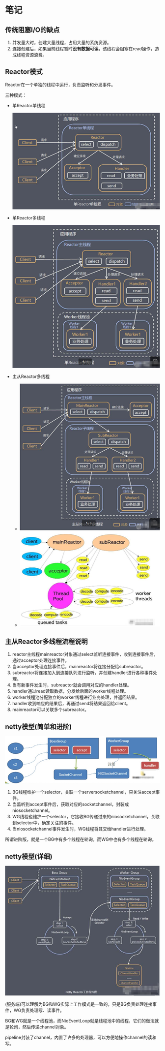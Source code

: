 # 笔记

## 传统阻塞I/O的缺点

1. 并发量大时，创建大量线程，占用大量的系统资源。
2. 连接创建后，如果当前线程暂时**没有数据可读**，该线程会阻塞在read操作，造成线程资源浪费。

## Reactor模式

Reactor在一个单独的线程中运行，负责监听和分发事件。

三种模式：

- 单Reactor单线程

    <img src="./image/单reactor单线程.png">

- 单Reactor多线程

    <img src="./image/单reactor多线程.png">

- 主从Reactor多线程

    - <img src="./image/主从reactor多线程.png">
    - <img src="./image/多reactors.png">

## 主从Reactor多线程流程说明

1. reactor主线程mainreactor对象通过select监听连接事件，收到连接事件后，通过acceptor处理连接事件。
2. 当acceptor处理连接事件后，mainreactor将连接分配给subreactor。
3. subreactor将连接加入到连接队列进行监听，并创建handler进行各种事件处理。
4. 当有新事件发生时，subreactor就会调用对应的handler处理。
5. handler通过read读取数据，分发给后面的worker线程处理。
6. worker线程池分配独立的worker线程进行业务处理，并返回结果。
7. handler收到响应的结果后，再通过send将结果返回给client。
8. mainreactor可以关联多个subreactor。

## netty模型(简单和进阶)

<img src="./image/netty模型-简单版.jpg">

1. BG线程维护一个selector，关联一个serversocketchannel，只关注accept事件。
2. 当监听到accept事件后，获取对应的socketchannel，封装成niosocketchannel。
3. WG线程也维护一个selector，它接收BG传递过来的niosocketchannel，关联到selector中，确定关注的事件。
4. 当niosocketchannel事件发生时，WG线程将其交给handler进行处理。

所谓进阶版，就是一个BG中有多个线程在轮询，而WG中也有多个线程在轮询。

## netty模型(详细)

<img src="./image/netty模型-详细版.png">

(服务端)可以理解为BG和WG实际上工作模式是一致的，只是BG负责处理连接事件，WG负责处理写、读事件。

BG和WG就是一个线程池，而NioEventLoop就是线程池中的线程，它们的做法就是轮询，然后传递channel对象。

pipeline封装了channel，内置了许多的处理器，可以方便地操作channel的读和写。

